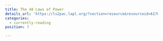 ```yaml
---
title: The 48 Laws of Power
details_url: 'https://ls2pac.lapl.org/?section=resource&resourceid=6170941'
categories:
  - currently-reading
position: 7

---
```

